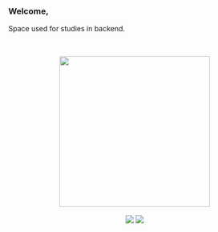 ### Welcome,
Space used for studies in backend.
<br>
##

<br>

<div dir="auto" align = "center">
    <a href="https://github.com/PedroTDrehmer ">
  <img src="https://github-readme-stats.vercel.app/api/top-langs/?username=PedroTDrehmer";layout="compact&amp";theme="dracula" style="max-width: 100%"; height="300em">
  </a>
</div>

<br>

<div align = "center">
  <a href="https://www.linkedin.com/in/pedrodrehmer/"><img src="https://img.shields.io/badge/LinkedIn-0077B5?style=for-the-badge&logo=linkedin&logoColor=white" target="_blank"></a>
  <a href = "mailto:pedrodrehmer@outlook.com"><img src="https://img.shields.io/badge/Microsoft_Outlook-0078D4?style=for-the-badge&logo=microsoft-outlook&logoColor=white" target="_blank"></a>
</div>
